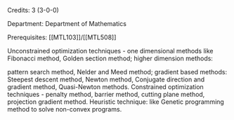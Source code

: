 Credits: 3 (3-0-0)

Department: Department of Mathematics

Prerequisites: [[MTL103]]/[[MTL508]]

Unconstrained optimization techniques - one dimensional methods like Fibonacci method, Golden section method; higher dimension methods:

pattern search method, Nelder and Meed method; gradient based methods: Steepest descent method, Newton method, Conjugate direction and gradient method, Quasi-Newton methods. Constrained optimization techniques - penalty method, barrier method, cutting plane method, projection gradient method. Heuristic technique: like Genetic programming method to solve non-convex programs.